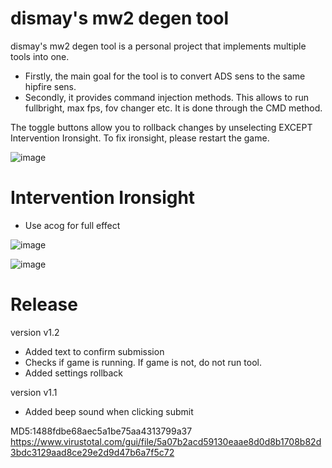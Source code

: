 # dismay's mw2 degen tool

dismay's mw2 degen tool is a personal project that implements multiple tools into one.

- Firstly, the main goal for the tool is to convert ADS sens to the same hipfire sens. 
- Secondly, it provides command injection methods. This allows to run fullbright, max fps, fov changer etc. It is done through the CMD method.

The toggle buttons allow you to rollback changes by unselecting EXCEPT Intervention Ironsight. To fix ironsight, please restart the game.

![image](https://user-images.githubusercontent.com/93299449/159416511-eeba66b3-cfc2-41ed-bf86-70ea4f24cbf8.png)


# Intervention Ironsight
- Use acog for full effect

![image](https://user-images.githubusercontent.com/93299449/159416644-50258ad5-ab9a-4e40-94e5-d43165040bda.png)

![image](https://user-images.githubusercontent.com/93299449/159416701-7406aa88-faf0-46a9-a27a-e40812abbddf.png)


# Release
version v1.2
- Added text to confirm submission
- Checks if game is running. If game is not, do not run tool.
- Added settings rollback

version v1.1
- Added beep sound when clicking submit



MD5:1488fdbe68aec5a1be75aa4313799a37
https://www.virustotal.com/gui/file/5a07b2acd59130eaae8d0d8b1708b82d3bdc3129aad8ce29e2d9d47b6a7f5c72
